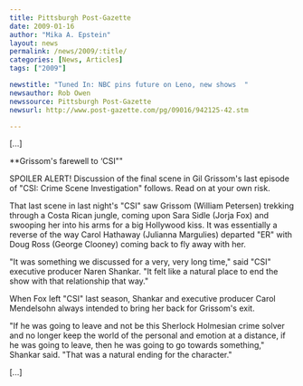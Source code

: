 ```yaml
---
title: Pittsburgh Post-Gazette
date: 2009-01-16
author: "Mika A. Epstein"
layout: news
permalink: /news/2009/:title/
categories: [News, Articles]
tags: ["2009"]

newstitle: "Tuned In: NBC pins future on Leno, new shows  "
newsauthor: Rob Owen
newssource: Pittsburgh Post-Gazette
newsurl: http://www.post-gazette.com/pg/09016/942125-42.stm

---
```


[...]

**Grissom's farewell to &#8216;CSI""

SPOILER ALERT! Discussion of the final scene in Gil Grissom's last episode of "CSI: Crime Scene Investigation" follows. Read on at your own risk.

That last scene in last night's "CSI" saw Grissom (William Petersen) trekking through a Costa Rican jungle, coming upon Sara Sidle (Jorja Fox) and swooping her into his arms for a big Hollywood kiss. It was essentially a reverse of the way Carol Hathaway (Julianna Margulies) departed "ER" with Doug Ross (George Clooney) coming back to fly away with her.

"It was something we discussed for a very, very long time," said "CSI" executive producer Naren Shankar. "It felt like a natural place to end the show with that relationship that way."

When Fox left "CSI" last season, Shankar and executive producer Carol Mendelsohn always intended to bring her back for Grissom's exit.

"If he was going to leave and not be this Sherlock Holmesian crime solver and no longer keep the world of the personal and emotion at a distance, if he was going to leave, then he was going to go towards something," Shankar said. "That was a natural ending for the character."

[...]
